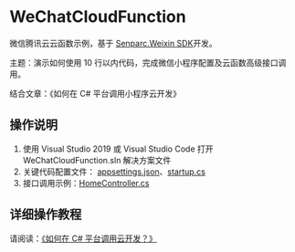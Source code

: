 # WeChatCloudFunction
微信腾讯云云函数示例，基于 [Senparc.Weixin SDK](https://github.com/JeffreySu/WeiXinMPSDK)开发。

主题：演示如何使用 10 行以内代码，完成微信小程序配置及云函数高级接口调用。

结合文章：《如何在 C# 平台调用小程序云开发》

## 操作说明

1. 使用 Visual Studio 2019 或 Visual Studio Code 打开 WeChatCloudFunction.sln 解决方案文件
2. 关键代码配置文件： [appsettings.json](https://github.com/Senparc/WeChatCloudFunction/blob/master/WeChatCloudFunction.Web/appsettings.json)、[startup.cs](https://github.com/Senparc/WeChatCloudFunction/blob/master/WeChatCloudFunction.Web/Startup.cs)
3. 接口调用示例：[HomeController.cs](https://github.com/Senparc/WeChatCloudFunction/blob/4c170aefb20b2c208120405c02dc63da89ce2389/WeChatCloudFunction.Web/Controllers/HomeController.cs#L31)


## 详细操作教程

请阅读：[《如何在 C# 平台调用云开发？》](https://mp.weixin.qq.com/s/jBA7cpNVvgs_qQ24R-M28Q)